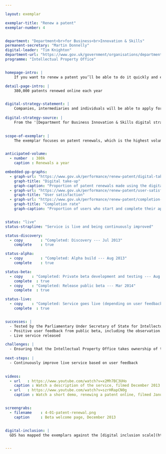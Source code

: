 ```yaml
---

layout: exemplar

exemplar-title: "Renew a patent"
exemplar-number: 4


department: "Department<br>for Business<br>Innovation & Skills"
permanent-secretary: "Martin Donnelly"
digital-leader: "Tim Knighton"
department-url: "https://www.gov.uk/government/organisations/department-for-business-innovation-skills"
programme: "Intellectual Property Office"


homepage-intro: |
    If you want to renew a patent you’ll be able to do it quickly and easily online

detail-page-intro: |
    380,000 patents renewed online each year


digital-strategy-statement: |
    Companies, intermediaries and individuals will be able to apply for, track and manage their Patents, Trade Marks and Designs in a simple to use and integrated on-line service that is far easier and more convenient to use than the current paper based approach.
    
digital-strategy-source: |
    From the '[Department for Business Innovation & Skills digital strategy](http://discuss.bis.gov.uk/digitalstrategy/page/7/)' --- December 2012
    

scope-of-exemplar: |
    The exemplar focuses on patent renewals, which is the highest volume transaction and the one most regularly demanded by the Intellectual Property Office's users. Patent renewals is a pathfinder for a digital service that manages the lifecycle of an intellectual property right, from application to grant to renewal. The Intellectual Property Office has been using agile development for 2+ years and is currently considering a genuine agile business transformation programme to fully align its digital services with the improved business process.


anticipated-volume:
  - number  : 380k
    caption : Renewals a year

embedded-pp-graphs:
  - graph-url: "https://www.gov.uk/performance/renew-patent/digital-takeup"
    graph-title: "Digital take-up"
    graph-caption: "Proportion of patent renewals made using the digital service"
  - graph-url: "https://www.gov.uk/performance/renew-patent/user-satisfaction"
    graph-title: "User satisfaction"
  - graph-url: "https://www.gov.uk/performance/renew-patent/completion-rate"
    graph-title: "Completion rate"
    graph-caption: "Proportion of users who start and complete their application using the digital service"


status: "live"
status-strapline: "Service is live and being continuously improved"

status-discovery:
  - copy        : "Completed: Discovery --- Jul 2013"
    complete    : true

status-alpha:
  - copy        : "Completed: Alpha build --- Aug 2013"
    complete    : true

status-beta:
  - copy    : "Completed: Private beta development and testing --- Aug 2013 to Mar 2014"
    complete  : true
  - copy    : "Completed: Release public beta --- Mar 2014"
    complete  : true

status-live:
  - copy    : "Completed: Service goes live (depending on user feedback) --- Jul 2014"
    complete  : true


successes: |
  - Tested by the Parliamentary Under Secretary of State for Intellectual Property
  - Positive user feedback from public beta, including the observation that completing the transaction was ‘a doddle’
  - Live service released

challenges: |
  - Ensuring that the Intellectual Property Office takes ownership of the ongoing development of the service once live
  
next-steps: |
  - Continuously improve live service based on user feedback
  

videos:
  - url   : https://www.youtube.com/watch?v=x2Mh7BC3UHo
    caption : Watch a description of the service, filmed December 2013
  - url   : https://www.youtube.com/watch?v=szrHRapCN0g
    caption : Watch a short demo, renewing a patent online, filmed January 2014


screengrabs:
  - filename    : 4-01-patent-renewal.png
    caption     : Beta welcome page, December 2013


digital-inclusion: |
  GDS has mapped the exemplars against the [digital inclusion scale](https://www.gov.uk/government/publications/government-digital-inclusion-strategy/government-digital-inclusion-strategy#measuring-digital-exclusion) to help show where these services may be difficult for some people to use. [See the rating for Renew a patent](https://www.gov.uk/government/publications/government-digital-inclusion-strategy/exemplar-services-and-identity-assurance-how-complex-they-are#patent-renewals).


---
```


